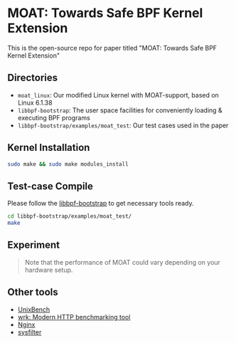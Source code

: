 # MOAT: Towards Safe BPF Kernel Extension

This is the open-source repo for paper titled "MOAT: Towards Safe BPF Kernel
Extension"

## Directories

- `moat_linux`: Our modified Linux kernel with MOAT-support, based on Linux 6.1.38
- `libbpf-bootstrap`: The user space facilities for conveniently loading &
executing BPF programs
- `libbpf-bootstrap/examples/moat_test`: Our test cases used in the paper


## Kernel Installation

```bash
sudo make && sudo make modules_install
```

## Test-case Compile

Please follow the
[libbpf-bootstrap](https://github.com/libbpf/libbpf-bootstrap/) to get
necessary tools ready.

```bash
cd libbpf-bootstrap/examples/moat_test/
make
```

## Experiment

> Note that the performance of MOAT could vary depending on your hardware setup.

## Other tools

- [UnixBench](https://github.com/kdlucas/byte-unixbench)
- [wrk: Modern HTTP benchmarking tool](https://github.com/wg/wrk)
- [Nginx](https://github.com/nginx/nginx)
- [sysfilter](https://gitlab.com/Egalito/sysfilter)
